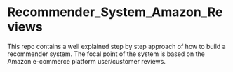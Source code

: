 # Recommender_System_Amazon_Reviews
This repo contains a well explained step by step approach of how to build a recommender system. The focal point of the system is based on the Amazon e-commerce platform user/customer reviews.
